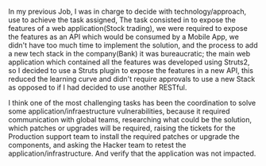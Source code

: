 In my previous Job, I was in charge to decide with technology/approach, use to achieve the task assigned, The task consisted in to expose the features of a web application(Stock trading), we were required to expose the features as an API which would be consumed by a Mobile App, we didn't have too much time to implement the solution, and the process to add a new tech stack in the company(Bank) it was bureaucratic; the main web application which contained all the features was developed using Struts2,  so I decided to use a Struts plugin to expose the features in a new API, this reduced the learning curve and didn't require approvals to use a new Stack as opposed to if I had decided to use another RESTful.

I think one of the most challenging tasks has been the coordination to solve some application/infraestructure vulnerabilities, because it required communication with global teams, researching what could be the solution, which patches or upgrades will be required, raising the tickets for the Production support team to install the required patches or upgrade the components, and asking the Hacker team to retest the application/infrastructure. And verify that the application was not impacted.
